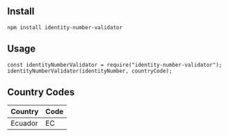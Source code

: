 ## Install

```
npm install identity-number-validator
```

## Usage

```
const identityNumberValidator = require("identity-number-validator");
identityNumberValidator(identityNumber, countryCode);
```

## Country Codes

| Country | Code |
| ------- | ---- |
| Ecuador | EC   |
